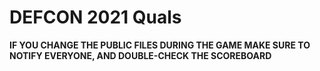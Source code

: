 # DEFCON 2021 Quals

**IF YOU CHANGE THE PUBLIC FILES DURING THE GAME MAKE SURE TO NOTIFY EVERYONE, AND DOUBLE-CHECK THE SCOREBOARD**

